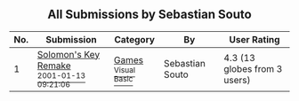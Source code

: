 ﻿<div align="center">

## All Submissions by Sebastian Souto

</div>

No.  | Submission | Category | By   | User Rating
---- | ---------- | -------- | ---- | -----------
1 | [Solomon's Key Remake<br /><sup>2001-01-13 09:21:06</sup>](https://github.com/Planet-Source-Code/sebastian-souto-solomon-s-key-remake__1-14398) | [Games<br /><sup>Visual Basic</sup>](../ByCategory/games__1-38.md) | Sebastian Souto | 4.3 (13 globes from 3 users)
